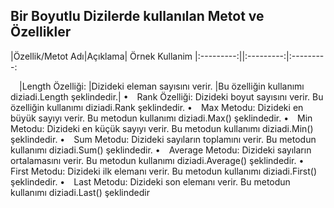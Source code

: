 ## Bir Boyutlu Dizilerde kullanılan Metot ve Özellikler ##
|Özellik/Metot Adı|Açıklama| Örnek Kullanim
|:---------:||:---------:|:---------:

 |Length Özelliği: |Dizideki eleman sayısını verir. |Bu özelliğin kullanımı diziadi.Length şeklindedir.|
• Rank Özelliği: Dizideki boyut sayısını verir. Bu özelliğin kullanımı diziadi.Rank şeklindedir.
• Max Metodu: Dizideki en büyük sayıyı verir. Bu metodun kullanımı diziadi.Max() şeklindedir.
• Min Metodu: Dizideki en küçük sayıyı verir. Bu metodun kullanımı diziadi.Min() şeklindedir.
• Sum Metodu: Dizideki sayıların toplamını verir. Bu metodun kullanımı diziadi.Sum() şeklindedir.
• Average Metodu: Dizideki sayıların ortalamasını verir. Bu metodun kullanımı diziadi.Average() 
şeklindedir.
• First Metodu: Dizideki ilk elemanı verir. Bu metodun kullanımı diziadi.First() şeklindedir.
• Last Metodu: Dizideki son elemanı verir. Bu metodun kullanımı diziadi.Last() şeklindedir
